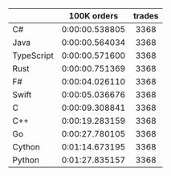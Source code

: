 ||100K orders|trades|
-|:-:|:-:|
|C#|0:00:00.538805|3368|
|Java|0:00:00.564034|3368|
|TypeScript|0:00:00.571600|3368|
|Rust|0:00:00.751369|3368|
|F#|0:00:04.026110|3368|
|Swift|0:00:05.036676|3368|
|C|0:00:09.308841|3368|
|C++|0:00:19.283159|3368|
|Go|0:00:27.780105|3368|
|Cython|0:01:14.673195|3368|
|Python|0:01:27.835157|3368|


